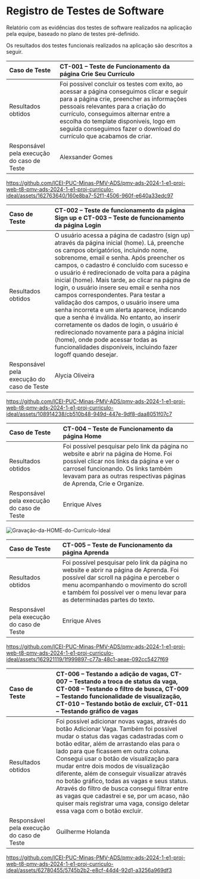 # Registro de Testes de Software

Relatório com as evidências dos testes de software realizados na aplicação pela equipe, baseado no plano de testes pré-definido.

Os resultados dos testes funcionais realizados na aplicação são descritos a seguir.

|Caso de Teste    | CT-001 – Teste de Funcionamento da página Crie Seu Currículo |
|:---|:---|
| Resultados obtidos | Foi possivel concluir os testes com exito, ao acessar a página conseguimos clicar e seguir para a página crie, preencher as informações pessoais relevantes para a criação do currículo, conseguimos alternar entre a escolha do template disponiveis, logo em seguida conseguimos fazer o download do currículo que acabamos de criar.  |
| Responsável pela execução do caso de Teste | Alexsander Gomes |


https://github.com/ICEI-PUC-Minas-PMV-ADS/pmv-ads-2024-1-e1-proj-web-t8-pmv-ads-2024-1-e1-proj-curriculo-ideal/assets/162763640/160e8ba7-52f1-4506-960f-e640a33edc97


|Caso de Teste    | CT-002 – Teste de funcionamento da página Sign up e CT-003 – Teste de funcionamento da página Login |
|:---|:---|
| Resultados obtidos | O usuário acessa a página de cadastro (sign up) através da página inicial (home). Lá, preenche os campos obrigatórios, incluindo nome, sobrenome, email e senha. Após preencher os campos, o cadastro é concluído com sucesso e o usuário é redirecionado de volta para a página inicial (home). Mais tarde, ao clicar na página de login, o usuário insere seu email e senha nos campos correspondentes. Para testar a validação dos campos, o usuário insere uma senha incorreta e um alerta aparece, indicando que a senha é inválida. No entanto, ao inserir corretamente os dados de login, o usuário é redirecionado novamente para a página inicial (home), onde pode acessar todas as funcionalidades disponíveis, incluindo fazer logoff quando desejar.  |
| Responsável pela execução do caso de Teste | Alycia Oliveira |

https://github.com/ICEI-PUC-Minas-PMV-ADS/pmv-ads-2024-1-e1-proj-web-t8-pmv-ads-2024-1-e1-proj-curriculo-ideal/assets/108914238/cb510b48-949d-447e-9df8-daa8051f07c7

|Caso de Teste    | CT-004 – Teste de Funcionamento da página Home |
|:---|:---|
| Resultados obtidos | Foi possível pesquisar pelo link da página no website e abrir na página de Home. Foi possível clicar nos links da página e ver o carrosel funcionando. Os links também levavam para as outras respectivas páginas de Aprenda, Crie e Organize.  |
| Responsável pela execução do caso de Teste | Enrique Alves |

![Gravação-da-HOME-do-Currículo-Ideal](https://github.com/ICEI-PUC-Minas-PMV-ADS/pmv-ads-2024-1-e1-proj-web-t8-pmv-ads-2024-1-e1-proj-curriculo-ideal/assets/162921119/1dce2e21-8c08-4f66-9065-b508b7a9f39b)



|Caso de Teste    | CT-005 – Teste de Funcionamento da página Aprenda |
|:---|:---|
| Resultados obtidos | Foi possível pesquisar pelo link da página no website e abrir na página de Aprenda. Foi possível dar scroll na página e perceber o menu acompanhando o movimento do scroll e também foi possível ver o menu levar para as determinadas partes do texto.  |
| Responsável pela execução do caso de Teste | Enrique Alves |


https://github.com/ICEI-PUC-Minas-PMV-ADS/pmv-ads-2024-1-e1-proj-web-t8-pmv-ads-2024-1-e1-proj-curriculo-ideal/assets/162921119/1f999897-c77a-48c1-aeae-092cc5427f69






|Caso de Teste    | CT-006 – Testando a adição de vagas, CT-007 – Testando a troca de status da vaga, CT-008 – Testando o filtro de busca, CT-009 – Testando funcionalidade de visualização, CT-010 – Testando botão de excluir, CT-011 – Testando gráfico de vagas |
|:---|:---|
| Resultados obtidos | Foi possível adicionar novas vagas, através do botão Adicionar Vaga. Também foi possível mudar o status das vagas cadastradas com o botão editar, além de arrastando elas para o lado para que ficassem em outra coluna. Consegui usar o botão de visualização para mudar entre dois modos de visualização diferente, além de conseguir visualizar através no botão gráfico, todas as vagas e seus status. Através do filtro de busca consegui filtrar entre as vagas que cadastrei e se, por um acaso, não quiser mais registrar uma vaga, consigo deletar essa vaga com o botão excluir.  |
| Responsável pela execução do caso de Teste | Guilherme Holanda |


https://github.com/ICEI-PUC-Minas-PMV-ADS/pmv-ads-2024-1-e1-proj-web-t8-pmv-ads-2024-1-e1-proj-curriculo-ideal/assets/62780455/5745b2b2-e8cf-44d4-92d1-a3256a969df3


